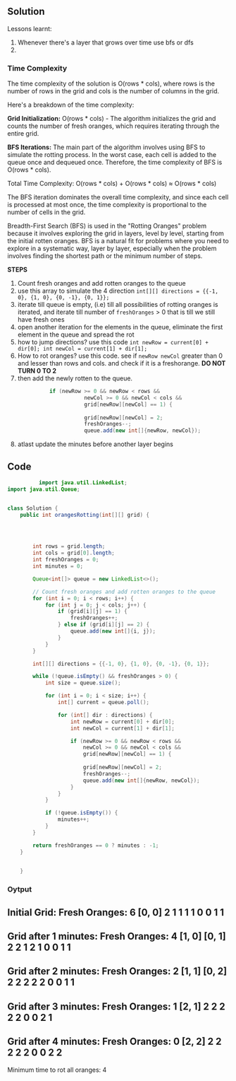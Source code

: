 ## Solution



Lessons learnt:
1. Whenever there's a layer that grows over time use bfs or dfs
2. 
### Time Complexity 
The time complexity of the solution is O(rows * cols), where rows is the number of rows in the grid and cols is the number of columns in the grid.

Here's a breakdown of the time complexity:

**Grid Initialization:** O(rows * cols) - The algorithm initializes the grid and counts the number of fresh oranges, which requires iterating through the entire grid.

**BFS Iterations:** The main part of the algorithm involves using BFS to simulate the rotting process. In the worst case, each cell is added to the queue once and dequeued once. Therefore, the time complexity of BFS is O(rows * cols).

Total Time Complexity: O(rows * cols) + O(rows * cols) ≈ O(rows * cols)

The BFS iteration dominates the overall time complexity, and since each cell is processed at most once, the time complexity is proportional to the number of cells in the grid.

Breadth-First Search (BFS) is used in the "Rotting Oranges" problem because it involves exploring the grid in layers, level by level, starting from the initial rotten oranges. BFS is a natural fit for problems where you need to explore in a systematic way, layer by layer, especially when the problem involves finding the shortest path or the minimum number of steps.


**STEPS**
1. Count fresh oranges and add rotten oranges to the queue
2. use this array to simulate the 4 direction `int[][] directions = {{-1, 0}, {1, 0}, {0, -1}, {0, 1}};`
3. iterate till queue is empty, (i.e) till all possibilities of rotting oranges is iterated, and iterate till number of `freshOranges` > 0 that is till we still have fresh ones
4. open another iteration for the elements in the queue, eliminate the first element in the queue and spread the rot
5. how to jump directions? use this code `int newRow = current[0] + dir[0]; int newCol = current[1] + dir[1];`
6. How to rot oranges? use this code.     see if `newRow newCol` greater than 0 and lesser than rows and cols. and check if it is a freshorange. **DO NOT TURN 0 TO 2**
7. then add the newly rotten to the queue. 
   ``` java
             if (newRow >= 0 && newRow < rows && 
                        newCol >= 0 && newCol < cols && 
                        grid[newRow][newCol] == 1) {
                            
                        grid[newRow][newCol] = 2;
                        freshOranges--;
                        queue.add(new int[]{newRow, newCol});
   ```
8. atlast update the minutes before another layer begins


## Code 

``` java
          import java.util.LinkedList;
import java.util.Queue;


class Solution {
    public int orangesRotting(int[][] grid) {



       
        int rows = grid.length;
        int cols = grid[0].length;
        int freshOranges = 0;
        int minutes = 0;

        Queue<int[]> queue = new LinkedList<>();

        // Count fresh oranges and add rotten oranges to the queue
        for (int i = 0; i < rows; i++) {
            for (int j = 0; j < cols; j++) {
                if (grid[i][j] == 1) {
                    freshOranges++;
                } else if (grid[i][j] == 2) {
                    queue.add(new int[]{i, j});
                }
            }
        }

        int[][] directions = {{-1, 0}, {1, 0}, {0, -1}, {0, 1}};

        while (!queue.isEmpty() && freshOranges > 0) {
            int size = queue.size();

            for (int i = 0; i < size; i++) {
                int[] current = queue.poll();

                for (int[] dir : directions) {
                    int newRow = current[0] + dir[0];
                    int newCol = current[1] + dir[1];

                    if (newRow >= 0 && newRow < rows && 
                        newCol >= 0 && newCol < cols && 
                        grid[newRow][newCol] == 1) {
                            
                        grid[newRow][newCol] = 2;
                        freshOranges--;
                        queue.add(new int[]{newRow, newCol});
                    }
                }
            }

            if (!queue.isEmpty()) {
                minutes++;
            }
        }

        return freshOranges == 0 ? minutes : -1;
    }

        
    }
```
### Oytput

Initial Grid:
Fresh Oranges: 6
[0, 0] 
2 1 1 
1 1 0 
0 1 1 
---------------------
Grid after 1 minutes:
Fresh Oranges: 4
[1, 0] [0, 1] 
2 2 1 
2 1 0 
0 1 1 
---------------------
Grid after 2 minutes:
Fresh Oranges: 2
[1, 1] [0, 2] 
2 2 2 
2 2 0 
0 1 1 
---------------------
Grid after 3 minutes:
Fresh Oranges: 1
[2, 1] 
2 2 2 
2 2 0 
0 2 1 
---------------------
Grid after 4 minutes:
Fresh Oranges: 0
[2, 2] 
2 2 2 
2 2 0 
0 2 2 
---------------------
Minimum time to rot all oranges: 4
